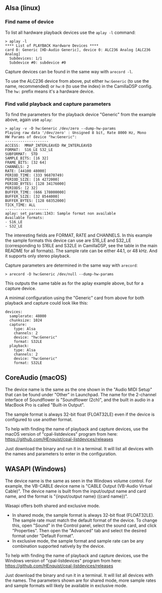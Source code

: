## Alsa (linux)

### Find name of device
To list all hardware playback devices use the `aplay -l` command:
```
> aplay -l
**** List of PLAYBACK Hardware Devices ****
card 0: Generic [HD-Audio Generic], device 0: ALC236 Analog [ALC236 Analog]
  Subdevices: 1/1
  Subdevice #0: subdevice #0
```
Capture devices can be found in the same way with `arecord -l`.

To use the ALC236 device from above, put either `hw:Generic` (to use the name, recommended) or `hw:0` (to use the index) in the CamillaDSP config. The `hw:` prefix means it's a hardware device.

### Find valid playback and capture parameters
To find the parameters for the playback device "Generic" from the example above, again use `aplay`:
```
> aplay -v -D hw:Generic /dev/zero --dump-hw-params
Playing raw data '/dev/zero' : Unsigned 8 bit, Rate 8000 Hz, Mono
HW Params of device "hw:Generic":
--------------------
ACCESS:  MMAP_INTERLEAVED RW_INTERLEAVED
FORMAT:  S16_LE S32_LE
SUBFORMAT:  STD
SAMPLE_BITS: [16 32]
FRAME_BITS: [32 64]
CHANNELS: 2
RATE: [44100 48000]
PERIOD_TIME: (333 96870749)
PERIOD_SIZE: [16 4272000]
PERIOD_BYTES: [128 34176000]
PERIODS: [2 32]
BUFFER_TIME: (666 178000000]
BUFFER_SIZE: [32 8544000]
BUFFER_BYTES: [128 68352000]
TICK_TIME: ALL
--------------------
aplay: set_params:1343: Sample format non available
Available formats:
- S16_LE
- S32_LE
```
The interesting fields are FORMAT, RATE and CHANNELS. In this example the sample formats this device can use are S16_LE and S32_LE (corresponding to S16LE and S32LE in CamillaDSP, see the table in the main README for all formats). The sample rate can be either 44.1, or 48 kHz. And it supports only stereo playback.


Capture parameters are determined in the same way with `arecord`:
```
> arecord -D hw:Generic /dev/null --dump-hw-params
```
This outputs the same table as for the aplay example above, but for a capture device. 

A minimal configuration using the "Generic" card from above for both playback and capture could look like this:
```
devices:
  samplerate: 48000
  chunksize: 1024
  capture:
    type: Alsa
    channels: 2
    device: "hw:Generic"
    format: S32LE
  playback:
    type: Alsa
    channels: 2
    device: "hw:Generic"
    format: S32LE
``` 

## CoreAudio (macOS)
The device name is the same as the one shown in the "Audio MIDI Setup" that can be found under "Other" in Launchpad. The name for the 2-channel interface of Soundflower is "Soundflower (2ch)", and the built in audio in a MacBook Pro is called "Built-in Output".

The sample format is always 32-bit float (FLOAT32LE) even if the device is configured to use another format.

To help with finding the name of playback and capture devices, use the macOS version of "cpal-listdevices" program from here: https://github.com/HEnquist/cpal-listdevices/releases

Just download the binary and run it in a terminal. It will list all devices with the names and parameters to enter in the configuration.


## WASAPI (Windows)
The device name is the same as seen in the Windows volume control. For example, the VB-CABLE device name is "CABLE Output (VB-Audio Virtual Cable)". The device name is built from the input/output name and card name, and the format is "{input/output name} ({card name})".

Wasapi offers both shared and exclusive mode. 
- In shared mode, the sample format is always 32-bit float (FLOAT32LE).
  The sample rate must match the default format of the device. 
  To change this, open "Sound" in the Control panel, select the sound card, and click "Properties". 
  Then open the "Advanced" tab and select the desired format under "Default Format".
- In exclusive mode, the sample format and sample rate can be any combination supported natively by the device. 

To help with finding the name of playback and capture devices, use the Windows version of "cpal-listdevices" program from here: https://github.com/HEnquist/cpal-listdevices/releases

Just download the binary and run it in a terminal. It will list all devices with the names. The parameters shown are for shared mode, more sample rates and sample formats will likely be available in exclusive mode.

